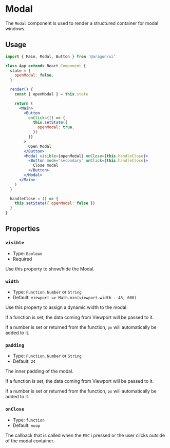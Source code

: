 # Modal

The `Modal` component is used to render a structured container for modal windows.

## Usage

```jsx
import { Main, Modal, Button } from '@aragon/ui'

class App extends React.Component {
  state = {
    openModal: false,
  }

  render() {
    const { openModal } = this.state

    return (
      <Main>
        <Button
          onClick={() => {
            this.setState({
              openModal: true,
            })
          }}
        >
          Open Modal
        </Button>
        <Modal visible={openModal} onClose={this.handleClose}>
          <Button mode="secondary" onClick={this.handleClose}>
            Close modal
          </Button>
        </Modal>
      </Main>
    )
  }

  handleClose = () => {
    this.setState({ openModal: false })
  }
}
```

## Properties

### `visible`

- Type: `Boolean`
- Required

Use this property to show/hide the Modal.

### `width`

- Type: `Function`, `Number` or `String`
- Default: `viewport => Math.min(viewport.width - 48, 600)`

Use this property to assign a dynamic width to the modal.

If a function is set, the data coming from Viewport will be passed to it.

If a number is set or returned from the function, `px` will automatically be added to it.

### `padding`

- Type: `Function`, `Number` or `String`
- Default: `24`

The inner padding of the modal.

If a function is set, the data coming from Viewport will be passed to it.

If a number is set or returned from the function, `px` will automatically be added to it.

### `onClose`

- Type: `function`
- Default: `noop`

The callback that is called when the `ESC` i pressed or the user clicks outside of the modal container.

